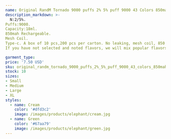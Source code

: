 ```yaml
---
name: Original RandM Tornado 9000 puffs 2% 5% puff 9000 43 Colors 850mah Battery Rechargeable RGB Light Disposable Vape puff 9k No extra Cost Pods
description_markdown: >-
  N:2/5%.
Puffs:9000.
Capacity:18ml.
850mah Rechargeable.
Mesh Coil.
Type-c. A box of 10 pcs,200 pcs per carton. No leaking, mesh coil, 850 mah rechargeable battery A+++ good-quality battery last long time, no customs duty fee, no extra cost This product has 43 flavors, please choose the content and flavor you need in the specification, you can leave a message on the order or contact us.
If you have not selected and noted flavors, we will mix popular flavors and send them to you. Please contact us if you have any questions,our friendly staff are always ready to assist you in finding the perfect e-cigarette that suits your needs and preferences..syi

garment_type:
price: '7.50 USD'
sku: original_randm_tornado_9000_puffs_2%_5%_puff_9000_43_colors_850mah_battery_rechargeable_rgb_light_disposable_vape_puff_9k_no_extra_cost_pods
stock: 10
sizes:
- Small
- Medium
- Large
- XL
styles:
  - name: Cream
    color: '#dfd3c2'
    image: /images/products/elephant/cream.jpg
  - name: Green
    color: '#67aa79'
    image: /images/products/elephant/green.jpg
---
```

